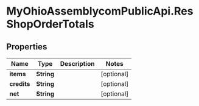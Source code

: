 # MyOhioAssemblycomPublicApi.ResShopOrderTotals

## Properties
Name | Type | Description | Notes
------------ | ------------- | ------------- | -------------
**items** | **String** |  | [optional] 
**credits** | **String** |  | [optional] 
**net** | **String** |  | [optional] 
